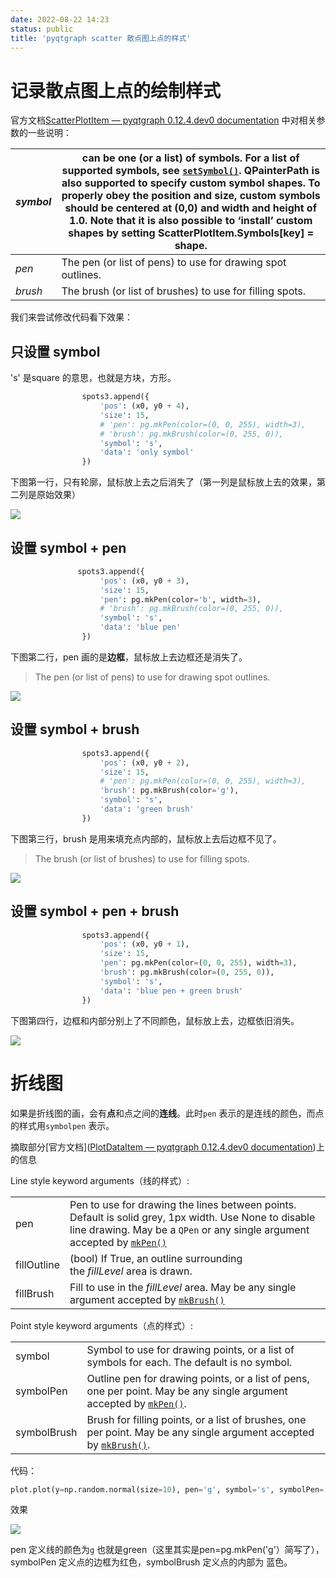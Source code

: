 ```yaml
---
date: 2022-08-22 14:23
status: public
title: 'pyqtgraph scatter 散点图上点的样式'
---
```


# 记录散点图上点的绘制样式

官方文档[ScatterPlotItem — pyqtgraph 0.12.4.dev0 documentation](https://pyqtgraph.readthedocs.io/en/latest/graphicsItems/scatterplotitem.html) 中对相关参数的一些说明：

| *symbol* | can be one (or a list) of symbols. For a list of supported symbols, see [`setSymbol()`](https://pyqtgraph.readthedocs.io/en/latest/graphicsItems/scatterplotitem.html#pyqtgraph.ScatterPlotItem.setSymbol "pyqtgraph.ScatterPlotItem.setSymbol"). QPainterPath is also supported to specify custom symbol shapes. To properly obey the position and size, custom symbols should be centered at (0,0) and width and height of 1.0. Note that it is also possible to ‘install’ custom shapes by setting ScatterPlotItem.Symbols[key] = shape. |
| -------- | ------------------------------------------------------------------------------------------------------------------------------------------------------------------------------------------------------------------------------------------------------------------------------------------------------------------------------------------------------------------------------------------------------------------------------------------------------------------------------------------------------------------------------------------- |
| *pen*    | The pen (or list of pens) to use for drawing spot outlines.                                                                                                                                                                                                                                                                                                                                                                                                                                                                                 |
| *brush*  | The brush (or list of brushes) to use for filling spots.                                                                                                                                                                                                                                                                                                                                                                                                                                                                                    |

我们来尝试修改代码看下效果：

## 只设置 symbol

's' 是square 的意思，也就是方块，方形。

```python
                spots3.append({
                    'pos': (x0, y0 + 4),
                    'size': 15,
                    # 'pen': pg.mkPen(color=(0, 0, 255), width=3),
                    # 'brush': pg.mkBrush(color=(0, 255, 0)),
                    'symbol': 's',
                    'data': 'only symbol'
                })
```

下图第一行，只有轮廓，鼠标放上去之后消失了（第一列是鼠标放上去的效果，第二列是原始效果）

![](https://codesimple-blog-images.oss-cn-hangzhou.aliyuncs.com/other/_image/pyqt_symbol_only.jpg)

## 设置 symbol + pen

```python
               spots3.append({
                    'pos': (x0, y0 + 3),
                    'size': 15,
                    'pen': pg.mkPen(color='b', width=3),
                    # 'brush': pg.mkBrush(color=(0, 255, 0)),
                    'symbol': 's',
                    'data': 'blue pen'
                })
```

下图第二行，pen 画的是**边框**，鼠标放上去边框还是消失了。

> The pen (or list of pens) to use for drawing spot outlines.

![](https://codesimple-blog-images.oss-cn-hangzhou.aliyuncs.com/other/_image/pyqt_pen_only.jpg)

## 设置 symbol + brush

```python
                spots3.append({
                    'pos': (x0, y0 + 2),
                    'size': 15,
                    # 'pen': pg.mkPen(color=(0, 0, 255), width=3),
                    'brush': pg.mkBrush(color='g'),
                    'symbol': 's',
                    'data': 'green brush'
                })
```

下图第三行，brush 是用来填充点内部的，鼠标放上去后边框不见了。

> The brush (or list of brushes) to use for filling spots.

![](https://codesimple-blog-images.oss-cn-hangzhou.aliyuncs.com/other/_image/pyqt_brush_only.jpg)

## 设置 symbol + pen + brush

```python
                spots3.append({
                    'pos': (x0, y0 + 1),
                    'size': 15,
                    'pen': pg.mkPen(color=(0, 0, 255), width=3),
                    'brush': pg.mkBrush(color=(0, 255, 0)),
                    'symbol': 's',
                    'data': 'blue pen + green brush'
                })
```

下图第四行，边框和内部分别上了不同颜色，鼠标放上去，边框依旧消失。

![](https://codesimple-blog-images.oss-cn-hangzhou.aliyuncs.com/other/_image/pyqt_pen_brush.jpg)

# 折线图

如果是折线图的画，会有**点**和点之间的**连线**。此时`pen` 表示的是连线的颜色，而点的样式用`symbolpen` 表示。

摘取部分[官方文档]([PlotDataItem — pyqtgraph 0.12.4.dev0 documentation](https://pyqtgraph.readthedocs.io/en/latest/graphicsItems/plotdataitem.html))上的信息

Line style keyword arguments（线的样式）:

|             |                                                                                                                                                                                                                                                                                  |
| ----------- | -------------------------------------------------------------------------------------------------------------------------------------------------------------------------------------------------------------------------------------------------------------------------------- |
| pen         | Pen to use for drawing the lines between points. Default is solid grey, 1px width. Use None to disable line drawing. May be a `QPen` or any single argument accepted by [`mkPen()`](https://pyqtgraph.readthedocs.io/en/latest/functions.html#pyqtgraph.mkPen "pyqtgraph.mkPen") |
| fillOutline | (bool) If True, an outline surrounding the *fillLevel* area is drawn.                                                                                                                                                                                                            |
| fillBrush   | Fill to use in the *fillLevel* area. May be any single argument accepted by [`mkBrush()`](https://pyqtgraph.readthedocs.io/en/latest/functions.html#pyqtgraph.mkBrush "pyqtgraph.mkBrush")                                                                                       |

Point style keyword arguments（点的样式）:

|             |                                                                                                                                                                                                                       |
| ----------- | --------------------------------------------------------------------------------------------------------------------------------------------------------------------------------------------------------------------- |
| symbol      | Symbol to use for drawing points, or a list of symbols for each. The default is no symbol.                                                                                                                            |
| symbolPen   | Outline pen for drawing points, or a list of pens, one per point. May be any single argument accepted by [`mkPen()`](https://pyqtgraph.readthedocs.io/en/latest/functions.html#pyqtgraph.mkPen "pyqtgraph.mkPen").    |
| symbolBrush | Brush for filling points, or a list of brushes, one per point. May be any single argument accepted by [`mkBrush()`](https://pyqtgraph.readthedocs.io/en/latest/functions.html#pyqtgraph.mkBrush "pyqtgraph.mkBrush"). |

代码：

```python
plot.plot(y=np.random.normal(size=10), pen='g', symbol='s', symbolPen='r', symbolBrush='b', symbolSize=10)
```

效果

![](https://codesimple-blog-images.oss-cn-hangzhou.aliyuncs.com/other/_image/pyqt_line_and_symbol.jpg)

pen 定义线的颜色为`g` 也就是green（这里其实是pen=pg.mkPen('g'）简写了），symbolPen 定义点的边框为红色，symbolBrush 定义点的内部为 蓝色。
